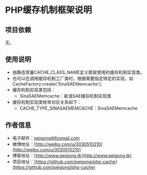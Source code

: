 # PHP缓存机制框架说明 #

## 项目依赖 ##
无。

## 使用说明 ##
 * 由静态常量CACHE_CLASS_NAME定义框架使用的缓存机制实现类。
 * 也可以在调用缓存机制工厂类时，根据需要指定特定的实现，如CacheFactory:create('SinaSAEMemcache');
 * 缓存机制实现类包括：
 	* SinaSAEMemcache：新浪SAE缓存机制实现类
 * 缓存机制实现类枚举对应关系如下：
 	* CACHE_TYPE_SINASAEMEMCACHE：SinaSAEMemcache

## 作者信息 ##
 * 电子邮件：peigong@foxmail.com
 * 微博地址：[http://weibo.com/u/3030510210](http://weibo.com/u/3030510210)
 * 博客地址：[http://www.peigong.tk](http://www.peigong.tk)
 * 项目地址：[https://github.com/peigong/php-cache](https://github.com/peigong/php-cache)
